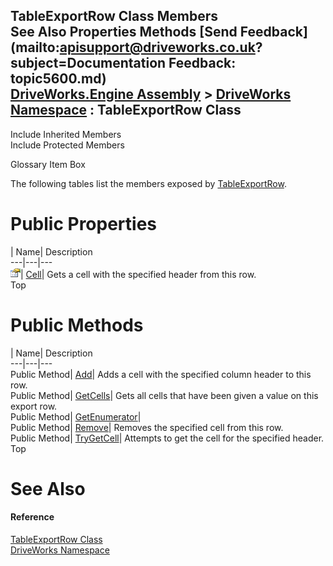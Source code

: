TableExportRow Class Members   
See Also Properties Methods [Send Feedback](mailto:apisupport@driveworks.co.uk?subject=Documentation Feedback: topic5600.md)  
[DriveWorks.Engine Assembly](topic2156.md) > [DriveWorks Namespace](topic2159.md) : TableExportRow Class  
---  
  
Include Inherited Members    
Include Protected Members  


Glossary Item Box

The following tables list the members exposed by [TableExportRow](topic5600.md).

# Public Properties

| Name| Description  
---|---|---  
![Public Property](dotnetimages/publicProperty.gif)| [Cell](topic5611.md)| Gets a cell with the specified header from this row.   
Top

# Public Methods

| Name| Description  
---|---|---  
Public Method| [Add](topic5606.md)| Adds a cell with the specified column header to this row.   
Public Method| [GetCells](topic5607.md)| Gets all cells that have been given a value on this export row.   
Public Method| [GetEnumerator](topic5608.md)|   
Public Method| [Remove](topic5609.md)| Removes the specified cell from this row.   
Public Method| [TryGetCell](topic5610.md)| Attempts to get the cell for the specified header.   
Top

# See Also

#### Reference

[TableExportRow Class](topic5600.md)   
[DriveWorks Namespace](topic2159.md)


